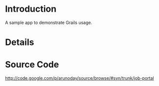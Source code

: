 # Introduction #

A sample app to demonstrate Grails usage.


# Details #

# Source Code #

http://code.google.com/p/arunoday/source/browse/#svn/trunk/job-portal
